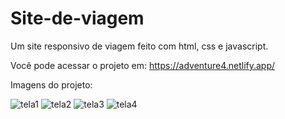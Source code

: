 # Site-de-viagem
Um site responsivo de viagem feito com html, css e javascript.

Você pode acessar o projeto em: https://adventure4.netlify.app/

Imagens do projeto: 

![tela1](https://user-images.githubusercontent.com/73480168/182473637-dd2c7ffe-2779-4e3e-81d9-bd86d4a73631.png)
![tela2](https://user-images.githubusercontent.com/73480168/182473780-907d0431-ad13-48b7-ad1d-e5771534efe3.png)
![tela3](https://user-images.githubusercontent.com/73480168/182473794-3dba9697-2d37-4c10-a439-0f1374d6f2c2.png)
![tela4](https://user-images.githubusercontent.com/73480168/182473803-096fc175-109e-4c21-898f-4bed149d5892.png)
